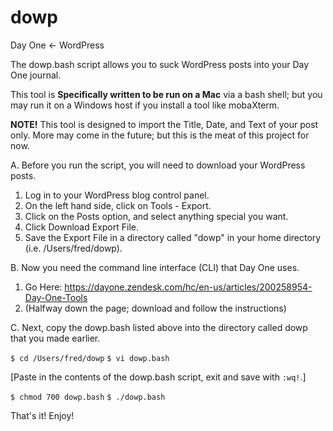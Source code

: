 dowp
====

Day One <- WordPress

The dowp.bash script allows you to suck WordPress posts into your Day One journal.

This tool is <b>Specifically written to be run on a Mac</b> via a bash shell; but you may run it on a Windows host if you install a tool like mobaXterm.

<b>NOTE!</b> This tool is designed to import the Title, Date, and Text of your post only. More may come in the future; but this is the meat of this project for now.

A. Before you run the script, you will need to download your WordPress posts.

1. Log in to your WordPress blog control panel.
2. On the left hand side, click on Tools - Export.
3. Click on the Posts option, and select anything special you want.
4. Click Download Export File.
5. Save the Export File in a directory called "dowp" in your home directory (i.e. /Users/fred/dowp).


B. Now you need the command line interface (CLI) that Day One uses.

1. Go Here: https://dayone.zendesk.com/hc/en-us/articles/200258954-Day-One-Tools
2. (Halfway down the page; download and follow the instructions)

C. Next, copy the dowp.bash listed above into the directory called dowp that you made earlier.

`$ cd /Users/fred/dowp`
`$ vi dowp.bash`

[Paste in the contents of the dowp.bash script, exit and save with `:wq!`.]

`$ chmod 700 dowp.bash`
`$ ./dowp.bash`

That's it! Enjoy!
